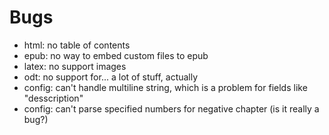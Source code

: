 Bugs 
====

* html: no table of contents
* epub: no way to embed custom files to epub
* latex: no support images
* odt: no support for... a lot of stuff, actually
* config: can't handle multiline string, which is a problem for fields
  like "desscription"
* config: can't parse specified numbers for negative chapter (is it
  really a bug?)
